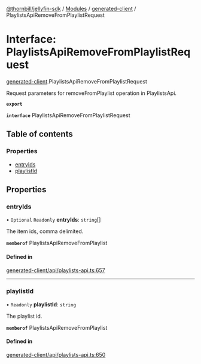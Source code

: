 [@thornbill/jellyfin-sdk](../README.md) / [Modules](../modules.md) / [generated-client](../modules/generated_client.md) / PlaylistsApiRemoveFromPlaylistRequest

# Interface: PlaylistsApiRemoveFromPlaylistRequest

[generated-client](../modules/generated_client.md).PlaylistsApiRemoveFromPlaylistRequest

Request parameters for removeFromPlaylist operation in PlaylistsApi.

**`export`**

**`interface`** PlaylistsApiRemoveFromPlaylistRequest

## Table of contents

### Properties

- [entryIds](generated_client.PlaylistsApiRemoveFromPlaylistRequest.md#entryids)
- [playlistId](generated_client.PlaylistsApiRemoveFromPlaylistRequest.md#playlistid)

## Properties

### entryIds

• `Optional` `Readonly` **entryIds**: `string`[]

The item ids, comma delimited.

**`memberof`** PlaylistsApiRemoveFromPlaylist

#### Defined in

[generated-client/api/playlists-api.ts:657](https://github.com/thornbill/jellyfin-sdk-typescript/blob/029620a/src/generated-client/api/playlists-api.ts#L657)

___

### playlistId

• `Readonly` **playlistId**: `string`

The playlist id.

**`memberof`** PlaylistsApiRemoveFromPlaylist

#### Defined in

[generated-client/api/playlists-api.ts:650](https://github.com/thornbill/jellyfin-sdk-typescript/blob/029620a/src/generated-client/api/playlists-api.ts#L650)
